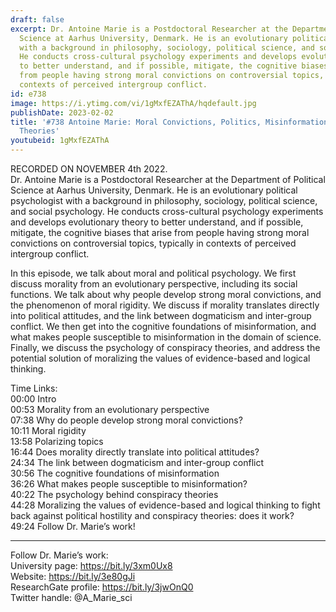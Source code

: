 ```yaml
---
draft: false
excerpt: Dr. Antoine Marie is a Postdoctoral Researcher at the Department of Political
  Science at Aarhus University, Denmark. He is an evolutionary political psychologist
  with a background in philosophy, sociology, political science, and social psychology.
  He conducts cross-cultural psychology experiments and develops evolutionary theory
  to better understand, and if possible, mitigate, the cognitive biases that arise
  from people having strong moral convictions on controversial topics, typically in
  contexts of perceived intergroup conflict.
id: e738
image: https://i.ytimg.com/vi/1gMxfEZAThA/hqdefault.jpg
publishDate: 2023-02-02
title: '#738 Antoine Marie: Moral Convictions, Politics, Misinformation, and Conspiracy
  Theories'
youtubeid: 1gMxfEZAThA
---
```

RECORDED ON NOVEMBER 4th 2022.  
Dr. Antoine Marie is a Postdoctoral Researcher at the Department of Political Science at Aarhus University, Denmark. He is an evolutionary political psychologist with a background in philosophy, sociology, political science, and social psychology. He conducts cross-cultural psychology experiments and develops evolutionary theory to better understand, and if possible, mitigate, the cognitive biases that arise from people having strong moral convictions on controversial topics, typically in contexts of perceived intergroup conflict.

In this episode, we talk about moral and political psychology. We first discuss morality from an evolutionary perspective, including its social functions. We talk about why people develop strong moral convictions, and the phenomenon of moral rigidity. We discuss if morality translates directly into political attitudes, and the link between dogmaticism and inter-group conflict. We then get into the cognitive foundations of misinformation, and what makes people susceptible to misinformation in the domain of science. Finally, we discuss the psychology of conspiracy theories, and address the potential solution of moralizing the values of evidence-based and logical thinking.

Time Links:  
00:00  Intro  
00:53  Morality from an evolutionary perspective  
07:38  Why do people develop strong moral convictions?  
10:11  Moral rigidity  
13:58  Polarizing topics  
16:44  Does morality directly translate into political attitudes?  
24:34  The link between dogmaticism and inter-group conflict  
30:56  The cognitive foundations of misinformation  
36:26  What makes people susceptible to misinformation?  
40:22  The psychology behind conspiracy theories  
44:28  Moralizing the values of evidence-based and logical thinking to fight back against political hostility and conspiracy theories: does it work?  
49:24  Follow Dr. Marie’s work!

---

Follow Dr. Marie’s work:  
University page: https://bit.ly/3xm0Ux8  
Website: https://bit.ly/3e80gJi  
ResearchGate profile: https://bit.ly/3jwOnQ0  
Twitter handle: @A_Marie_sci
